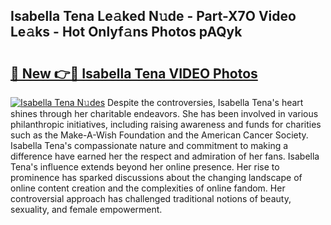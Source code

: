 ## Isabella Tena Le𝚊ked N𝚞de - Part-X7O Video Le𝚊ks - Hot Onlyf𝚊ns Photos pAQyk

# <h2><a href="http://ab76690.deff.icu/?id=Isabella+Tena">🔗 New 👉🔴 Isabella Tena VIDEO Photos</a></h2>

[![Isabella Tena N𝚞des](https://i.imgur.com/rIISA9y.gif)](http://ab76690.deff.icu/?id=Isabella+Tena)
Despite the controversies, Isabella Tena's heart shines through her charitable endeavors. She has been involved in various philanthropic initiatives, including raising awareness and funds for charities such as the Make-A-Wish Foundation and the American Cancer Society. Isabella Tena's compassionate nature and commitment to making a difference have earned her the respect and admiration of her fans. Isabella Tena's influence extends beyond her online presence. Her rise to prominence has sparked discussions about the changing landscape of online content creation and the complexities of online fandom. Her controversial approach has challenged traditional notions of beauty, sexuality, and female empowerment.
